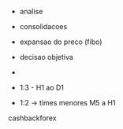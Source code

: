 - analise
 - consolidacoes
 - expansao do preco (fibo)
 - decisao objetiva

- 
- 1:3 - H1 ao D1

- 1:2 -> times menores M5 a H1


cashbackforex